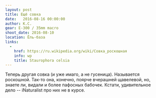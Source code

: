 ```yaml
---
layout: post
title: Ещё совка
date:   2016-08-16 00:00:00
author: К.С.
gear: E-300 / 35mm macro
shoot_date: 2016-08-10
location: Ёль-база
links:
  -
    href: https://ru.wikipedia.org/wiki/Совка_роскошная
    info: wp
    title: Staurophora celsia
---
```


Теперь другая совка (и уже имаго, а не гусеница). Называется роскошной. Так-то она, конечно, поярче вчерашней щавелевой, но, знаете ли, видали и более пафосных бабочек. Кстати, удивительное дело -- iNaturalist про них не в курсе.
